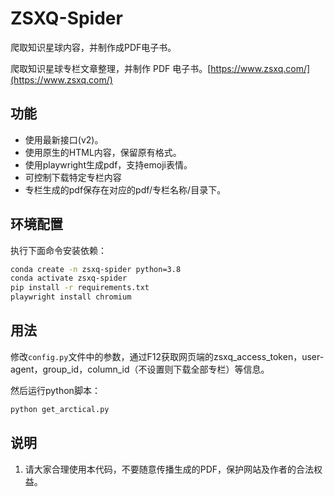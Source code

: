 # ZSXQ-Spider
爬取知识星球内容，并制作成PDF电子书。

爬取知识星球专栏文章整理，并制作 PDF 电子书。[https://www.zsxq.com/](https://www.zsxq.com/)

## 功能

* 使用最新接口(v2)。
* 使用原生的HTML内容，保留原有格式。
* 使用playwright生成pdf，支持emoji表情。 
* 可控制下载特定专栏内容
* 专栏生成的pdf保存在对应的pdf/专栏名称/目录下。

## 环境配置
执行下面命令安装依赖：
```bash
conda create -n zsxq-spider python=3.8
conda activate zsxq-spider
pip install -r requirements.txt
playwright install chromium
```

## 用法
修改`config.py`文件中的参数，通过F12获取网页端的zsxq_access_token，user-agent，group_id，column_id（不设置则下载全部专栏）等信息。

然后运行python脚本：
```bash
python get_arctical.py
```

## 说明

1. 请大家合理使用本代码，不要随意传播生成的PDF，保护网站及作者的合法权益。
